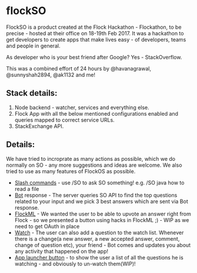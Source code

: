 # flockSO

FlockSO is a product created at the Flock Hackathon - Flockathon, to be precise - hosted at their office on 18-19th Feb 2017.
It was a hackathon to get developers to create apps that make lives easy - of developers, teams and people in general. 

As developer who is your best friend after Google? Yes - StackOverflow.

This was a combined effort of 24 hours by @havanagrawal, @sunnyshah2894, @ak1132 and me!

## Stack details:
1. Node backend - watcher, services and everything else.
2. Flock App with all the below mentioned configurations enabled and queries mapped to correct service URLs. 
3. StackExchange API.

## Details:
We have tried to incroprate as many actions as possible, which we do normally on SO - any more suggestions and ideas are welcome. 
We also tried to use as many features of FlockOS as possible.

* [Slash commands](https://docs.flock.co/display/flockos/Slash+Commands) - use /SO to ask SO something! e.g. /SO java how to read a file
* [Bot](https://docs.flock.co/display/flockos/Bots) response - The server queries SO API to find the top questions related to your input and we pick 3 best answers which are sent via Bot response. 
* [FlockML](https://docs.flock.co/display/flockos/FlockML) - We wanted the user to be able to upvote an answer right from Flock - so we presented a button using hacks in FlockML ;) - WIP as we need to get OAuth in place
* [Watch](https://github.com/sunnypatel165/flockSO/blob/master/watcher.js) - The user can also add a question to the watch list. Whenever there is a change(a new answer, a new accepted answer, comment, change of question etc), your friend - Bot comes and updates you about any activity that happened on the app!
* [App launcher button](https://docs.flock.co/display/flockos/Launcher+Buttons) - to show the user a list of all the questions he is watching - and obviously to un-watch them(WIP)!





